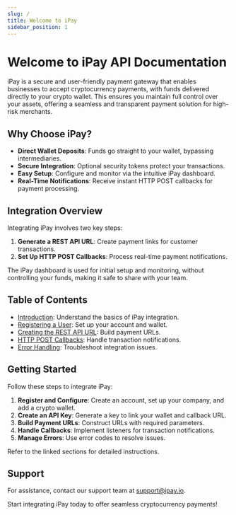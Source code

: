 ```yaml
---
slug: /
title: Welcome to iPay
sidebar_position: 1
---
```


# Welcome to iPay API Documentation

iPay is a secure and user-friendly payment gateway that enables businesses to accept cryptocurrency payments, with funds delivered directly to your crypto wallet. This ensures you maintain full control over your assets, offering a seamless and transparent payment solution for high-risk merchants.

## Why Choose iPay?

- **Direct Wallet Deposits**: Funds go straight to your wallet, bypassing intermediaries.
- **Secure Integration**: Optional security tokens protect your transactions.
- **Easy Setup**: Configure and monitor via the intuitive iPay dashboard.
- **Real-Time Notifications**: Receive instant HTTP POST callbacks for payment processing.

## Integration Overview

Integrating iPay involves two key steps:

1. **Generate a REST API URL**: Create payment links for customer transactions.
2. **Set Up HTTP POST Callbacks**: Process real-time payment notifications.

The iPay dashboard is used for initial setup and monitoring, without controlling your funds, making it safe to share with your team.

## Table of Contents

- [Introduction](/introduction/overview): Understand the basics of iPay integration.
- [Registering a User](/preparation-steps/registering-user): Set up your account and wallet.
- [Creating the REST API URL](/creating-rest-api-url/parameters): Build payment URLs.
- [HTTP POST Callbacks](/http-post-callbacks/json-payload): Handle transaction notifications.
- [Error Handling](/error-handling/error-code-table): Troubleshoot integration issues.

## Getting Started

Follow these steps to integrate iPay:

1. **Register and Configure**: Create an account, set up your company, and add a crypto wallet.
2. **Create an API Key**: Generate a key to link your wallet and callback URL.
3. **Build Payment URLs**: Construct URLs with required parameters.
4. **Handle Callbacks**: Implement listeners for transaction notifications.
5. **Manage Errors**: Use error codes to resolve issues.

Refer to the linked sections for detailed instructions.

## Support

For assistance, contact our support team at [support@ipay.io](mailto:support@ipay.io).

Start integrating iPay today to offer seamless cryptocurrency payments!